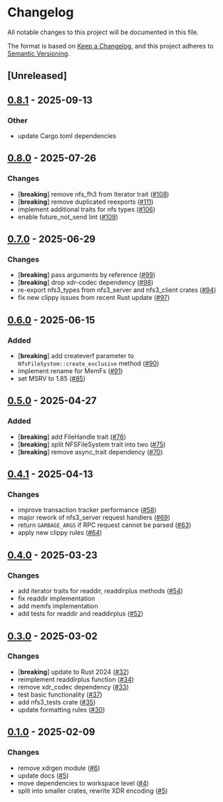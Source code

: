 # Changelog

All notable changes to this project will be documented in this file.

The format is based on [Keep a Changelog](https://keepachangelog.com/en/1.0.0/),
and this project adheres to [Semantic Versioning](https://semver.org/spec/v2.0.0.html).

## [Unreleased]

## [0.8.1](https://github.com/Vaiz/nfs3/compare/nfs3_server-v0.8.0...nfs3_server-v0.8.1) - 2025-09-13

### Other

- update Cargo.toml dependencies

## [0.8.0](https://github.com/Vaiz/nfs3/compare/nfs3_server-v0.7.0...nfs3_server-v0.8.0) - 2025-07-26

### Changes

- [**breaking**] remove nfs_fh3 from Iterator trait ([#108](https://github.com/Vaiz/nfs3/pull/108))
- [**breaking**] remove duplicated reexports ([#111](https://github.com/Vaiz/nfs3/pull/111))
- implement additional traits for nfs types ([#106](https://github.com/Vaiz/nfs3/pull/106))
- enable future_not_send lint ([#109](https://github.com/Vaiz/nfs3/pull/109))

## [0.7.0](https://github.com/Vaiz/nfs3/compare/nfs3_server-v0.6.0...nfs3_server-v0.7.0) - 2025-06-29

### Changes

- [**breaking**] pass arguments by reference ([#99](https://github.com/Vaiz/nfs3/pull/99))
- [**breaking**] drop xdr-codec dependency ([#98](https://github.com/Vaiz/nfs3/pull/98))
- re-export nfs3_types from nfs3_server and nfs3_client crates ([#94](https://github.com/Vaiz/nfs3/pull/94))
- fix new clippy issues from recent Rust update ([#97](https://github.com/Vaiz/nfs3/pull/97))

## [0.6.0](https://github.com/Vaiz/nfs3/compare/nfs3_server-v0.5.0...nfs3_server-v0.6.0) - 2025-06-15

### Added

- [**breaking**] add createverf parameter to `NfsFileSystem::create_exclusive` method ([#90](https://github.com/Vaiz/nfs3/pull/90))
- implement rename for MemFs ([#91](https://github.com/Vaiz/nfs3/pull/91))
- set MSRV to 1.85 ([#85](https://github.com/Vaiz/nfs3/pull/85))

## [0.5.0](https://github.com/Vaiz/nfs3/compare/nfs3_server-v0.4.1...nfs3_server-v0.5.0) - 2025-04-27

### Added

- [**breaking**] add FileHandle trait ([#76](https://github.com/Vaiz/nfs3/pull/76))
- [**breaking**] split NFSFileSystem trait into two ([#75](https://github.com/Vaiz/nfs3/pull/75))
- [**breaking**] remove async_trait dependency ([#70](https://github.com/Vaiz/nfs3/pull/70))

## [0.4.1](https://github.com/Vaiz/nfs3/compare/nfs3_server-v0.4.0...nfs3_server-v0.4.1) - 2025-04-13

### Changes

- improve transaction tracker performance ([#58](https://github.com/Vaiz/nfs3/pull/58))
- major rework of nfs3_server request handlers ([#69](https://github.com/Vaiz/nfs3/pull/69))
- return `GARBAGE_ARGS` if RPC request cannot be parsed ([#63](https://github.com/Vaiz/nfs3/pull/63))
- apply new clippy rules ([#64](https://github.com/Vaiz/nfs3/pull/64))

## [0.4.0](https://github.com/Vaiz/nfs3/compare/nfs3_server-v0.3.0...nfs3_server-v0.4.0) - 2025-03-23

### Changes

- add iterator traits for readdir, readdirplus methods ([#54](https://github.com/Vaiz/nfs3/pull/54))
- fix readdir implementation
- add memfs implementation
- add tests for readdir and readdirplus ([#52](https://github.com/Vaiz/nfs3/pull/52))

## [0.3.0](https://github.com/Vaiz/nfs3/compare/nfs3_server-v0.2.0...nfs3_server-v0.3.0) - 2025-03-02

### Changes

- [**breaking**] update to Rust 2024 ([#32](https://github.com/Vaiz/nfs3/pull/32))
- reimplement readdirplus function ([#34](https://github.com/Vaiz/nfs3/pull/34))
- remove xdr_codec dependency ([#33](https://github.com/Vaiz/nfs3/pull/33))
- test basic functionality ([#37](https://github.com/Vaiz/nfs3/pull/37))
- add nfs3_tests crate ([#35](https://github.com/Vaiz/nfs3/pull/35))
- update formatting rules ([#30](https://github.com/Vaiz/nfs3/pull/30))

## [0.1.0](https://github.com/Vaiz/nfs3/releases/tag/nfs3_server-v0.1.0) - 2025-02-09

### Changes

- remove xdrgen module ([#6](https://github.com/Vaiz/nfs3/pull/6))
- update docs ([#5](https://github.com/Vaiz/nfs3/pull/5))
- move dependencies to workspace level ([#4](https://github.com/Vaiz/nfs3/pull/4))
- split into smaller crates, rewrite XDR encoding ([#5](https://github.com/Vaiz/nfs3/pull/5))
